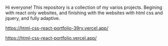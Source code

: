 Hi everyone!
This repository is a collection of my varios projects.
Begining with react only websites, and finishing with the websites with html css and jquery, and fully adaptive.

https://html-css-react-portfolio-39ry.vercel.app/

https://html-css-react-portfolio.vercel.app/
